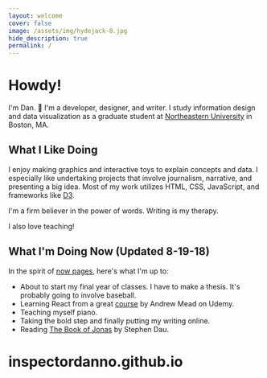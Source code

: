 ```yaml
---
layout: welcome
cover: false
image: /assets/img/hydejack-8.jpg
hide_description: true
permalink: /
---
```


# Howdy!
I'm Dan. 🎉 I'm a developer, designer, and writer. I study information design and data visualization
as a graduate student at [Northeastern University](https://www.northeastern.edu/visualization/) in Boston, MA.
## What I Like Doing
I enjoy making graphics and interactive toys to explain concepts and data. I especially like 
undertaking projects that involve journalism, narrative, and presenting a big idea. Most of my work
utilizes HTML, CSS, JavaScript, and frameworks like [D3](https://d3js.org). 

I'm a firm believer in the power of words. Writing is my therapy.

I also love teaching!

## What I'm Doing Now (Updated 8-19-18)
In the spirit of [now pages](https://nownownow.com/about), here's what I'm up to:
* About to start my final year of classes. I have to make a thesis. It's probably going to involve baseball.
* Learning React from a great [course](https://www.udemy.com/react-2nd-edition/) by Andrew Mead on Udemy.
* Teaching myself piano.
* Taking the bold step and finally putting my writing online.
* Reading [The Book of Jonas](https://www.goodreads.com/book/show/12528627-the-book-of-jonas) by Stephen Dau.



# inspectordanno.github.io
